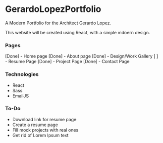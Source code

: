 # GerardoLopezPortfolio
A Modern Portfolio for the Architect Gerardo Lopez.


This website will be created using React, with a simple mdoern design.

### Pages 
[Done] - Home page
[Done] - About page
[Done] - Design/Work Gallery 
[ ] - Resume Page
[Done] - Project Page
[Done] - Contact Page


### Technologies
  - React
  - Sass
  - EmailJS


### To-Do
  - Download link for resume page
  - Create a resume page
  - Fill mock projects with real ones
  - Get rid of Lorem Ipsum text
  
  